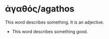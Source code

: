 # ἀγαθός/agathos
This word describes something. It is an adjective.

* This word describes something good.